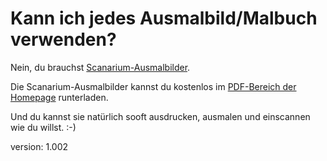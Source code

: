 # Kann ich jedes Ausmalbild/Malbuch verwenden?

Nein, du brauchst [Scanarium-Ausmalbilder](https://scanarium.com/#pdfs).

Die Scanarium-Ausmalbilder kannst du kostenlos im [PDF-Bereich der Homepage](https://scanarium.com/#pdfs) runterladen.

Und du kannst sie natürlich sooft ausdrucken, ausmalen und einscannen wie du willst. :-)

version: 1.002
